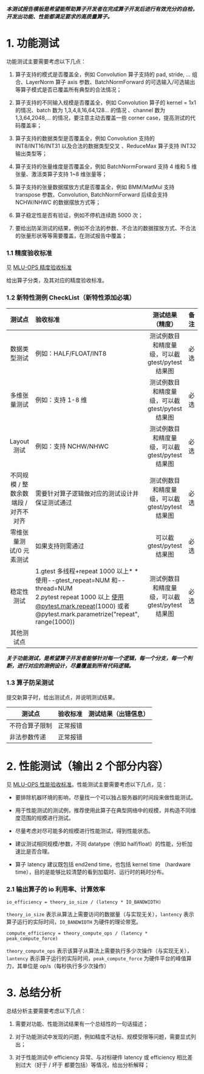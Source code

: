 **_本测试报告模板是希望能帮助算子开发者在完成算子开发后进行有效充分的自检，开发出功能、性能都满足要求的高质量算子。_**

# 1. 功能测试

功能测试主要需要考虑以下几点：

1. 算子支持的模式是否覆盖全，例如 Convolution 算子支持的 pad, stride, ... 组合、LayerNorm 算子 axis 参数、BatchNormForward 的可选输入/可选输出等算子模式是否已覆盖所有典型的合法情况；

2. 算子支持的不同输入规模是否覆盖全，例如 Convolution 算子的 kernel = 1x1 的情况、batch 数为 1,3,4,8,16,64,128... 的情况 、channel 数为 1,3,64,2048,... 的情况，要注意主动去覆盖一些 corner case，提高测试的代码覆盖率；

3. 算子支持的数据类型是否覆盖全，例如 Convolution 支持的 INT8/INT16/INT31 以及合法的数据类型交叉 、ReduceMax 算子支持 INT32 输出类型等；

4. 算子支持的张量维度是否覆盖全，例如 BatchNormForward 支持 4 维和 5 维张量、激活类算子支持 1~8 维张量等；

5. 算子支持的张量数据摆放方式是否覆盖全，例如 BMM/MatMul 支持 transpose 参数、Convolution, BatchNormForward 后续会支持 NCHW/NHWC 的数据摆放方式等；

6. 算子稳定性是否有验证，例如不停机连续跑 5000 次；

7. 要给出防呆测试的结果，例如不合法的参数、不合法的数据摆放方式、不合法的张量形状等等需要覆盖，在测试报告中覆盖；

### 1.1 精度验收标准

见 [MLU-OPS 精度验收标准](./MLU-OPS精度验收标准.md)

给出算子分类，及其对应的精度验收标准。

### 1.2 新特性测例 CheckList（新特性添加必填）

|                测试点                | 验收标准                                                                |             测试结果（精度）              | 备注 |
| :----------------------------------: | :---------------------------------------------------------------------- | :---------------------------------------: | :--: |
|             数据类型测试             | 例如：HALF/FLOAT/INT8                                                   | 测试例数目和精度量级，可以截 gtest/pytest 结果图 | 必选 |
|             多维张量测试             | 例如：支持 1-8 维                                                       | 测试例数目和精度量级，可以截 gtest/pytest 结果图 | 必选 |
|             Layout 测试              | 例如：支持 NCHW/NHWC                                                    | 测试例数目和精度量级，可以截 gtest/pytest 结果图 | 必选 |
| 不同规模 / 整数余数端段 / 对齐不对齐 | 需要针对算子逻辑做对应的测试设计并保证测试通过                          | 测试例数目和精度量级，可以截 gtest/pytest 结果图 | 必选 |
|       零维张量测试/0 元素测试        | 如果支持则需通过                                                        |            可以截 gtest/pytest 结果图            | 必选 |
|              稳定性测试              | 1.gtest 多线程+repeat 1000 以上\* \*使用--gtest_repeat=NUM 和--thread=NUM<br>2.pytest repeat 1000 以上 使用@pytest.mark.repeat(1000) 或者 @pytest.mark.parametrize("repeat", range(1000)) | 测试例数目和精度量级，可以截 gtest/pytest 结果图 | 必选 |
|              其他测试点              |                                                                         |                                           |      |

**_关于功能测试，是希望算子开发者能够针对每一个逻辑，每一个分支，每一个判断，进行对应的测例设计，尽量覆盖到所有代码逻辑。_**

### **1.3 算子防呆测试**

提交新算子时，给出测试点，并说明测试结果。

| 测试点         | 验收标准 | 测试结果（出错信息） |
| -------------- | -------- | -------------------- |
| 不符合算子限制 | 正常报错 |                      |
| 非法参数传递   | 正常报错 |                      |

# 2. 性能测试（输出 2 个部分内容）

见 [MLU-OPS 性能验收标准](./MLU-OPS性能验收标准.md)。性能测试主要需要考虑以下几点，见：

- 要排除机器环境的影响，尽量找一个可以独占服务器的时间段来做性能测试。

- 用于性能测试的测试例，推荐使用此算子在典型网络中的规模，并构造不同维度范围的规模进行测试。

- 尽量考虑对尽可能多的规模进行性能测试，得到性能状态。

- 建议测试相同规模/参数，不同 datatype（例如 half/float）的性能，分析加速比是否合理。

- 算子 latency 建议既包括 end2end time，也包括 kernel time （hardware time），目的是能够比较清楚的看到加载时、运行时的耗时分布。

### 2.1 输出算子的 io 利用率、计算效率

```
io_efficiency = theory_io_size / (latency * IO_BANDWIDTH)
```

`theory_io_size` 表示从算法上需要访问的数据量（与实现无关），`lantency` 表示算子运行的实际时间，`IO_BANDWIDTH` 为硬件的理论带宽。

```
compute_efficiency = theory_compute_ops / (latency * peak_compute_force)
```

`theory_compute_ops` 表示该算子从算法上需要执行多少次操作（与实现无关）， `lantency` 表示算子运行的实际时间，`peak_compute_force` 为硬件平台的峰值算力，其单位是 op/s（每秒执行多少次操作）

# 3. 总结分析

总结分析主要需要考虑以下几点：

1. 需要对功能、性能测试结果有一个总结性的一句话描述；

2. 对于功能测试中发现的问题，例如精度不达标、规模受限等问题，需要显式列出；

3. 对于性能测试中 efficiency 异常、与对标硬件 latency 或 efficiency 相比差别过大（好于 / 坏于 都要包括）等情况，给出分析解释；
